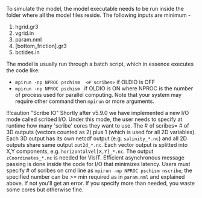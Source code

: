 To simulate the model, the model executable needs to be run inside the folder where all the model files reside. The following inputs are minimum - 

1. hgrid.gr3
2. vgrid.in
3. param.nml
4. [bottom_friction].gr3
5. bctides.in

The model is usually run through a batch script, which in essence executes the code like:
- `mpirun -np NPROC pschism  <# scribes>` if OLDIO is OFF 
- `mpirun -np NPROC pschism ` if OLDIO is ON
where NPROC is the number of process used for parallel computing. Note that your system may require 
 other command then `mpirun` or more arguments.

!!!caution "Scribe IO"
    Shortly after v5.9.0 we have implemented a new I/O mode called scribed I/O. Under this mode, 
the user needs to specify at runtime how many 'scribe' cores they want to use. The # 
of scribes= # of 3D outputs (vectors counted as 2) plus 1 (which is used for all 2D variables). 
Each 3D output has its own netcdf output (e.g. `salinity_*.nc`) and all 2D outputs share same output 
`out2d_*.nc`. Each vector output is splitted into X,Y components, e.g. `horizontalVel[X,Y]_*.nc`.
The output `zCoordinates_*.nc` is needed for VisIT. Efficient asynchronous message passing is 
done inside the code for I/O that minimizes latency.
    Users must specify # of scribes on cmd line as `mpirun -np NPROC pschism nscribe`; the 
specified number can be >= min required as in `param.nml` and explained above. If not 
you'll get an error. If you specify more than needed, you waste some cores but otherwise fine.
